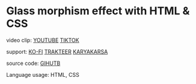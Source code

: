 # Glass morphism effect with HTML & CSS

video clip:
[YOUTUBE](www.youtube.com/shorts/F5I8OyJqNcA)
[TIKTOK](www.tiktok.com/@anwar_achilles/video/7344861979393182983)

support:
[KO-FI](https://ko-fi.com/anwarachilles)
[TRAKTEER](https://trakteer.id/anwarachilles/link)
[KARYAKARSA](https://karyakarsa.com/anwarachilles)

source code:
[GIHUTB](github.com/AnwarAchilles/code-and-clips/tree/main/Glass%20morphism%20effect%20with%20HTML%20%26%20CSS)

Language usage:
HTML, CSS